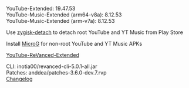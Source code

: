 YouTube-Extended: 19.47.53  
YouTube-Music-Extended (arm64-v8a): 8.12.53  
YouTube-Music-Extended (arm-v7a): 8.12.53  

Use [zygisk-detach](https://github.com/j-hc/zygisk-detach) to detach root YouTube and YT Music from Play Store  

Install [MicroG](https://github.com/WSTxda/MicroG-RE/releases) for non-root YouTube and YT Music APKs  

[YouTube-ReVanced-Extended](https://github.com/MANCrimSon/YouTube-ReVanced-Extended)
  
CLI: inotia00/revanced-cli-5.0.1-all.jar  
Patches: anddea/patches-3.6.0-dev.7.rvp  
[Changelog](https://github.com/anddea/revanced-patches/releases/tag/v3.6.0-dev.7)  
